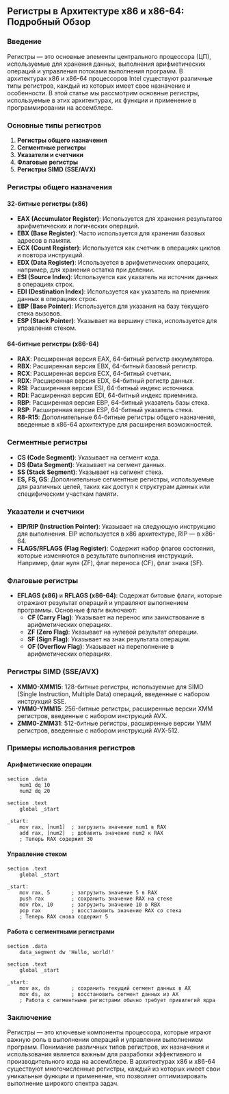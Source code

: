 ## Регистры в Архитектуре x86 и x86-64: Подробный Обзор

### Введение

Регистры — это основные элементы центрального процессора (ЦП), используемые для хранения данных, выполнения арифметических операций и управления потоками выполнения программ. В архитектурах x86 и x86-64 процессоров Intel существуют различные типы регистров, каждый из которых имеет свое назначение и особенности. В этой статье мы рассмотрим основные регистры, используемые в этих архитектурах, их функции и применение в программировании на ассемблере.

### Основные типы регистров

1. **Регистры общего назначения**
2. **Сегментные регистры**
3. **Указатели и счетчики**
4. **Флаговые регистры**
5. **Регистры SIMD (SSE/AVX)**

### Регистры общего назначения

#### 32-битные регистры (x86)

- **EAX (Accumulator Register)**: Используется для хранения результатов арифметических и логических операций.
- **EBX (Base Register)**: Часто используется для хранения базовых адресов в памяти.
- **ECX (Count Register)**: Используется как счетчик в операциях циклов и повтора инструкций.
- **EDX (Data Register)**: Используется в арифметических операциях, например, для хранения остатка при делении.
- **ESI (Source Index)**: Используется как указатель на источник данных в операциях строк.
- **EDI (Destination Index)**: Используется как указатель на приемник данных в операциях строк.
- **EBP (Base Pointer)**: Используется для указания на базу текущего стека вызовов.
- **ESP (Stack Pointer)**: Указывает на вершину стека, используется для управления стеком.

#### 64-битные регистры (x86-64)

- **RAX**: Расширенная версия EAX, 64-битный регистр аккумулятора.
- **RBX**: Расширенная версия EBX, 64-битный базовый регистр.
- **RCX**: Расширенная версия ECX, 64-битный счетчик.
- **RDX**: Расширенная версия EDX, 64-битный регистр данных.
- **RSI**: Расширенная версия ESI, 64-битный индекс источника.
- **RDI**: Расширенная версия EDI, 64-битный индекс приемника.
- **RBP**: Расширенная версия EBP, 64-битный указатель базы стека.
- **RSP**: Расширенная версия ESP, 64-битный указатель стека.
- **R8-R15**: Дополнительные 64-битные регистры общего назначения, введенные в x86-64 архитектуре для расширения возможностей.

### Сегментные регистры

- **CS (Code Segment)**: Указывает на сегмент кода.
- **DS (Data Segment)**: Указывает на сегмент данных.
- **SS (Stack Segment)**: Указывает на сегмент стека.
- **ES, FS, GS**: Дополнительные сегментные регистры, используемые для различных целей, таких как доступ к структурам данных или специфическим участкам памяти.

### Указатели и счетчики

- **EIP/RIP (Instruction Pointer)**: Указывает на следующую инструкцию для выполнения. EIP используется в x86 архитектуре, RIP — в x86-64.
- **FLAGS/RFLAGS (Flag Register)**: Содержит набор флагов состояния, которые изменяются в результате выполнения инструкций. Например, флаг нуля (ZF), флаг переноса (CF), флаг знака (SF).

### Флаговые регистры

- **EFLAGS (x86)** и **RFLAGS (x86-64)**: Содержат битовые флаги, которые отражают результат операций и управляют выполнением программы. Основные флаги включают:
  - **CF (Carry Flag)**: Указывает на перенос или заимствование в арифметических операциях.
  - **ZF (Zero Flag)**: Указывает на нулевой результат операции.
  - **SF (Sign Flag)**: Указывает на знак результата операции.
  - **OF (Overflow Flag)**: Указывает на переполнение в арифметических операциях.

### Регистры SIMD (SSE/AVX)

- **XMM0-XMM15**: 128-битные регистры, используемые для SIMD (Single Instruction, Multiple Data) операций, введенные с набором инструкций SSE.
- **YMM0-YMM15**: 256-битные регистры, расширенные версии XMM регистров, введенные с набором инструкций AVX.
- **ZMM0-ZMM31**: 512-битные регистры, расширенные версии YMM регистров, введенные с набором инструкций AVX-512.

### Примеры использования регистров

#### Арифметические операции

```assembly
section .data
    num1 dq 10
    num2 dq 20

section .text
    global _start

_start:
    mov rax, [num1]  ; загрузить значение num1 в RAX
    add rax, [num2]  ; добавить значение num2 к RAX
    ; Теперь RAX содержит 30
```

#### Управление стеком

```assembly
section .text
    global _start

_start:
    mov rax, 5       ; загрузить значение 5 в RAX
    push rax         ; сохранить значение RAX на стеке
    mov rbx, 10      ; загрузить значение 10 в RBX
    pop rax          ; восстановить значение RAX со стека
    ; Теперь RAX снова содержит 5
```

#### Работа с сегментными регистрами

```assembly
section .data
    data_segment dw 'Hello, world!'

section .text
    global _start

_start:
    mov ax, ds       ; сохранить текущий сегмент данных в AX
    mov ds, ax       ; восстановить сегмент данных из AX
    ; Работа с сегментными регистрами обычно требует привилегий ядра
```

### Заключение

Регистры — это ключевые компоненты процессора, которые играют важную роль в выполнении операций и управлении выполнением программ. Понимание различных типов регистров, их назначения и использования является важным для разработки эффективного и производительного кода на ассемблере. В архитектурах x86 и x86-64 существуют многочисленные регистры, каждый из которых имеет свои уникальные функции и применение, что позволяет оптимизировать выполнение широкого спектра задач.